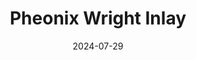 ---
layout: project_post
type: Project
title:  "Pheonix Wright Inlay"
date:   2024-07-29
start_date: 2024-07-13
completion_date: 2024-07-26
weaves:
    - European 4-in-1
    - Japanese 4-in-1
image_path: "/assets/images/posts/2024_07_29_pheonix_wright_inlay"
tags: inlay colors ace_attorney
---